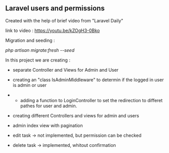 ## Laravel users and permissions

Created with the help of brief video from "Laravel Daily"

link to video :  https://youtu.be/kZOgH3-0Bko

Migration and seeding :

_php artisan migrate:fresh --seed_

In this project we are creating :

 - separate Controller and Views for Admin and User
 - creating an "class IsAdminMiddleware" to determin if the logged in user is admin or user
 - * adding a function to LoginController to set the redirection to differet pathes for user and admin.

 - creating  different Controllers and views for admin and users 
 - admin index view with pagination
 - edit task -> not implemented, but permission can be checked
 - delete task -> implemented, whitout confirmation

